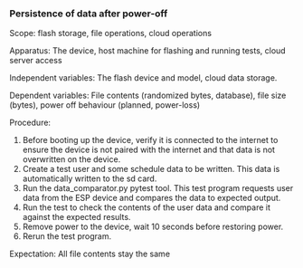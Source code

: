 ### Persistence of data after power-off
Scope: flash storage, file operations, cloud operations

Apparatus: The device, host machine for flashing and running tests, cloud server access

Independent variables: The flash device and model, cloud data storage.

Dependent variables: File contents (randomized bytes, database), file size (bytes), power off behaviour (planned, power-loss)

Procedure:

1. Before booting up the device, verify it is connected to the internet to ensure the device is not paired with the internet and that data is not overwritten on the device.
2. Create a test user and some schedule data to be written. This data is automatically written to the sd card.
3. Run the data_comparator.py pytest tool. This test program requests user data from the ESP device and compares the data to expected output.
4. Run the test to check the contents of the user data and compare it against the expected results.
5. Remove power to the device, wait 10 seconds before restoring power.
6. Rerun the test program.

Expectation: All file contents stay the same
